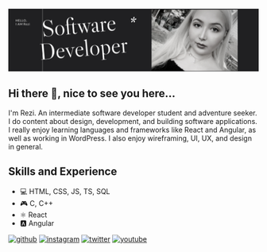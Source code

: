![Design and Development](https://github.com/rezi410/rezi410/blob/main/profile_image.jpeg)

## Hi there 👋, nice to see you here...
I'm Rezi. An intermediate software developer student and adventure seeker. I do content about design, development, and building software applications. I really enjoy learning languages and frameworks like React and Angular, as well as working in WordPress. I also enjoy wireframing, UI, UX, and design in general.

## Skills and Experience
* 💻 HTML, CSS, JS, TS, SQL
* 🎮 C, C++
* ⚛️ React
* 🅰️ Angular


[<img src='https://cdn.jsdelivr.net/npm/simple-icons@3.0.1/icons/github.svg' alt='github' height='40'>](https://github.com/Rezi)  [<img src='https://cdn.jsdelivr.net/npm/simple-icons@3.0.1/icons/instagram.svg' alt='instagram' height='40'>](https://www.instagram.com/rezi6rezi/?hl=en)  [<img src='https://cdn.jsdelivr.net/npm/simple-icons@3.0.1/icons/twitter.svg' alt='twitter' height='40'>](https://twitter.com/Rezi90127145)  [<img src='https://cdn.jsdelivr.net/npm/simple-icons@3.0.1/icons/youtube.svg' alt='youtube' height='40'>](https://www.youtube.com/channel/UCPwho1PTR3utvNQaUJrl4DA)  



